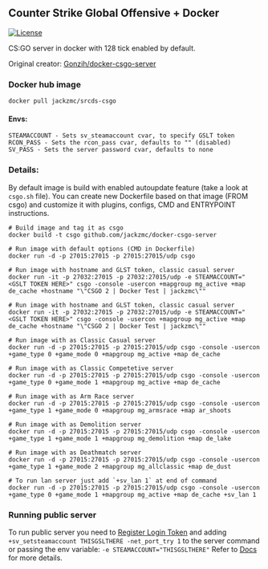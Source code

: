 ## Counter Strike Global Offensive + Docker

[![License](http://img.shields.io/:license-mit-blue.svg)](https://github.com/Gonzih/docker-csgo-server/blob/master/LICENSE.md)

CS:GO server in docker with 128 tick enabled by default.

Original creator: [Gonzih/docker-csgo-server](https://github.com/Gonzih/docker-csgo-server)

### Docker hub image

```shell
docker pull jackzmc/srcds-csgo
```

#### Envs:
```env 
STEAMACCOUNT - Sets sv_steamaccount cvar, to specify GSLT token
RCON_PASS - Sets the rcon_pass cvar, defaults to "" (disabled)
SV_PASS - Sets the server password cvar, defaults to none
```

### Details:
By default image is build with enabled autoupdate feature (take a look at `csgo.sh` file).
You can create new Dockerfile based on that image (FROM csgo) and customize it with plugins, configs, CMD and ENTRYPOINT instructions.




```shell
# Build image and tag it as csgo
docker build -t csgo github.com/jackzmc/docker-csgo-server

# Run image with default options (CMD in Dockerfile)
docker run -d -p 27015:27015 -p 27015:27015/udp csgo

# Run image with hostname and GLST token, classic casual server
docker run -it -p 27032:27015 -p 27032:27015/udp -e STEAMACCOUNT="<GSLT TOKEN HERE>" csgo -console -usercon +mapgroup mg_active +map de_cache +hostname "\"CSGO 2 | Docker Test | jackzmc\""

# Run image with hostname and GLST token, classic casual server
docker run -it -p 27032:27015 -p 27032:27015/udp -e STEAMACCOUNT="<GSLT TOKEN HERE>" csgo -console -usercon +mapgroup mg_active +map de_cache +hostname "\"CSGO 2 | Docker Test | jackzmc\""

# Run image with as Classic Casual server
docker run -d -p 27015:27015 -p 27015:27015/udp csgo -console -usercon +game_type 0 +game_mode 0 +mapgroup mg_active +map de_cache

# Run image with as Classic Competetive server
docker run -d -p 27015:27015 -p 27015:27015/udp csgo -console -usercon +game_type 0 +game_mode 1 +mapgroup mg_active +map de_cache

# Run image with as Arm Race server
docker run -d -p 27015:27015 -p 27015:27015/udp csgo -console -usercon +game_type 1 +game_mode 0 +mapgroup mg_armsrace +map ar_shoots

# Run image with as Demolition server
docker run -d -p 27015:27015 -p 27015:27015/udp csgo -console -usercon +game_type 1 +game_mode 1 +mapgroup mg_demolition +map de_lake

# Run image with as Deathmatch server
docker run -d -p 27015:27015 -p 27015:27015/udp csgo -console -usercon +game_type 1 +game_mode 2 +mapgroup mg_allclassic +map de_dust

# To run lan server just add `+sv_lan 1` at end of command
docker run -d -p 27015:27015 -p 27015:27015/udp csgo -console -usercon +game_type 0 +game_mode 1 +mapgroup mg_active +map de_cache +sv_lan 1
```

### Running public server

To run public server you need to [Register Login Token](http://steamcommunity.com/dev/managegameservers) and adding `+sv_setsteamaccount THISGSLTHERE -net_port_try 1` to the server command or passing the env variable:
`-e STEAMACCOUNT="THISGSLTHERE"`
Refer to [Docs](https://developer.valvesoftware.com/wiki/Counter-Strike:_Global_Offensive_Dedicated_Servers#Registering_Game_Server_Login_Token) for more details.

